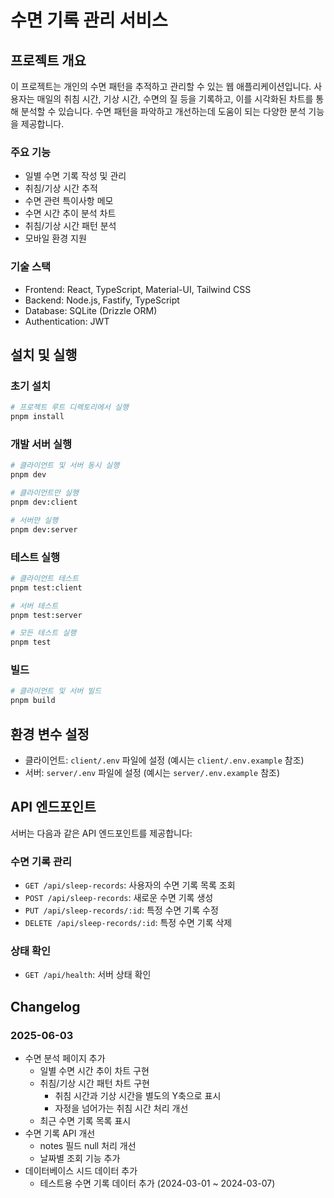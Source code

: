 # 수면 기록 관리 서비스

## 프로젝트 개요
이 프로젝트는 개인의 수면 패턴을 추적하고 관리할 수 있는 웹 애플리케이션입니다. 사용자는 매일의 취침 시간, 기상 시간, 수면의 질 등을 기록하고, 이를 시각화된 차트를 통해 분석할 수 있습니다. 수면 패턴을 파악하고 개선하는데 도움이 되는 다양한 분석 기능을 제공합니다.

### 주요 기능
- 일별 수면 기록 작성 및 관리
- 취침/기상 시간 추적
- 수면 관련 특이사항 메모
- 수면 시간 추이 분석 차트
- 취침/기상 시간 패턴 분석
- 모바일 환경 지원

### 기술 스택
- Frontend: React, TypeScript, Material-UI, Tailwind CSS
- Backend: Node.js, Fastify, TypeScript
- Database: SQLite (Drizzle ORM)
- Authentication: JWT

## 설치 및 실행

### 초기 설치

```bash
# 프로젝트 루트 디렉토리에서 실행
pnpm install
```

### 개발 서버 실행

```bash
# 클라이언트 및 서버 동시 실행
pnpm dev

# 클라이언트만 실행
pnpm dev:client

# 서버만 실행
pnpm dev:server
```

### 테스트 실행

```bash
# 클라이언트 테스트
pnpm test:client

# 서버 테스트
pnpm test:server

# 모든 테스트 실행
pnpm test
```

### 빌드

```bash
# 클라이언트 및 서버 빌드
pnpm build
```

## 환경 변수 설정

- 클라이언트: `client/.env` 파일에 설정 (예시는 `client/.env.example` 참조)
- 서버: `server/.env` 파일에 설정 (예시는 `server/.env.example` 참조)

## API 엔드포인트

서버는 다음과 같은 API 엔드포인트를 제공합니다:

### 수면 기록 관리
- `GET /api/sleep-records`: 사용자의 수면 기록 목록 조회
- `POST /api/sleep-records`: 새로운 수면 기록 생성
- `PUT /api/sleep-records/:id`: 특정 수면 기록 수정
- `DELETE /api/sleep-records/:id`: 특정 수면 기록 삭제

### 상태 확인
- `GET /api/health`: 서버 상태 확인

## Changelog

### 2025-06-03
- 수면 분석 페이지 추가
  - 일별 수면 시간 추이 차트 구현
  - 취침/기상 시간 패턴 차트 구현
    - 취침 시간과 기상 시간을 별도의 Y축으로 표시
    - 자정을 넘어가는 취침 시간 처리 개선
  - 최근 수면 기록 목록 표시
- 수면 기록 API 개선
  - notes 필드 null 처리 개선
  - 날짜별 조회 기능 추가
- 데이터베이스 시드 데이터 추가
  - 테스트용 수면 기록 데이터 추가 (2024-03-01 ~ 2024-03-07)
